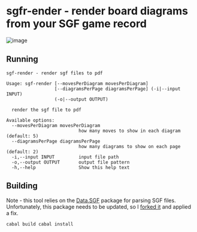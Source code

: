 # sgfr-ender - render board diagrams from your SGF game record

![image](https://github.com/user-attachments/assets/590d0f00-9961-41fd-b476-bf4054b5157a)

## Running
```
sgf-render - render sgf files to pdf

Usage: sgf-render [--movesPerDiagram movesPerDiagram]
                  [--diagramsPerPage diagramsPerPage] (-i|--input INPUT)
                  (-o|--output OUTPUT)

  render the sgf file to pdf

Available options:
  --movesPerDiagram movesPerDiagram
                           how many moves to show in each diagram (default: 5)
  --diagramsPerPage diagramsPerPage
                           how many diagrams to show on each page (default: 2)
  -i,--input INPUT         input file path
  -o,--output OUTPUT       output file pattern
  -h,--help                Show this help text
```

## Building

Note - this tool relies on the [Data.SGF](https://hackage.haskell.org/package/sgf) package for parsing SGF files.
Unfortunately, this package needs to be updated, so I [forked it](https://github.com/ludflu/sgf) and applied a fix. 

`
cabal build
cabal install
`


